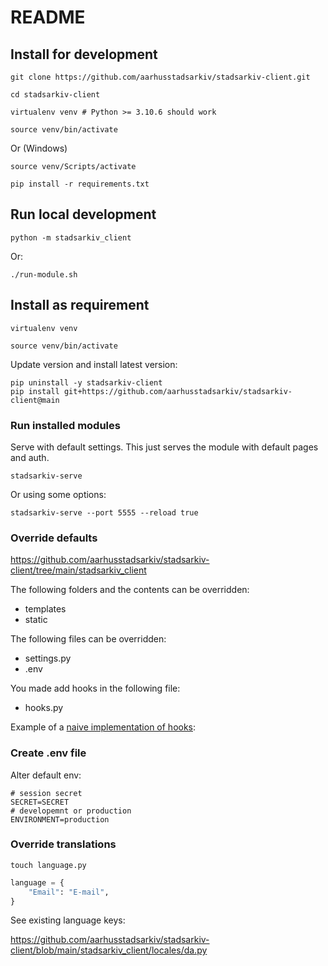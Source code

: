 # README

## Install for development

    git clone https://github.com/aarhusstadsarkiv/stadsarkiv-client.git

    cd stadsarkiv-client

    virtualenv venv # Python >= 3.10.6 should work   

    source venv/bin/activate

Or (Windows)

    source venv/Scripts/activate

    pip install -r requirements.txt

## Run local development

    python -m stadsarkiv_client

Or: 

    ./run-module.sh

## Install as requirement

    virtualenv venv

    source venv/bin/activate

Update version and install latest version:

    pip uninstall -y stadsarkiv-client
    pip install git+https://github.com/aarhusstadsarkiv/stadsarkiv-client@main 

### Run installed modules

Serve with default settings. This just serves the module with default pages and auth.  

    stadsarkiv-serve

Or using some options:

    stadsarkiv-serve --port 5555 --reload true

### Override defaults

https://github.com/aarhusstadsarkiv/stadsarkiv-client/tree/main/stadsarkiv_client

The following folders and the contents can be overridden:

  * templates
  * static

The following files can be overridden:

  * settings.py  
  * .env

You made add hooks in the following file:

  * hooks.py

Example of a [naive implementation of hooks](https://github.com/aarhusstadsarkiv/stadsarkiv-client/blob/main/hooks.py):

### Create .env file

Alter default env:

```.env
# session secret
SECRET=SECRET
# developemnt or production
ENVIRONMENT=production
```

### Override translations

    touch language.py

```.py
language = {
    "Email": "E-mail",
}
```

See existing language keys: 

https://github.com/aarhusstadsarkiv/stadsarkiv-client/blob/main/stadsarkiv_client/locales/da.py